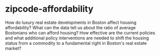 # zipcode-affordability

How do luxury real estate developments in Boston affect housing affordability? What can the data tell us about the ratio of average Bostonians who can afford housing? How effective are the current policies and what additional policy interventions are needed to shift the housing status from a commodity to a fundamental right in Boston's real estate market?
 

